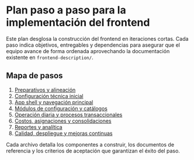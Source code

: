 # Plan paso a paso para la implementación del frontend

Este plan desglosa la construcción del frontend en iteraciones cortas. Cada paso indica objetivos, entregables y dependencias para asegurar que el equipo avance de forma ordenada aprovechando la documentación existente en `frontend-description/`.

## Mapa de pasos

1. [Preparativos y alineación](./paso-01-preparativos.md)
2. [Configuración técnica inicial](./paso-02-configuracion-base.md)
3. [App shell y navegación principal](./paso-03-app-shell.md)
4. [Módulos de configuración y catálogos](./paso-04-modulos-configuracion.md)
5. [Operación diaria y procesos transaccionales](./paso-05-operacion-diaria.md)
6. [Costos, asignaciones y consolidaciones](./paso-06-costos-consolidaciones.md)
7. [Reportes y analítica](./paso-07-reportes-analitica.md)
8. [Calidad, despliegue y mejoras continuas](./paso-08-calidad-despliegue.md)

Cada archivo detalla los componentes a construir, los documentos de referencia y los criterios de aceptación que garantizan el éxito del paso.

